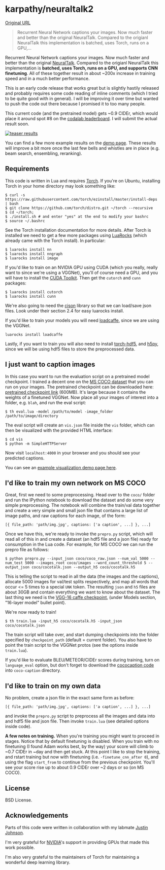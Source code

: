 # karpathy/neuraltalk2

[Original URL](https://github.com/karpathy/neuraltalk2)

> Recurrent Neural Network captions your images. Now much faster and better than the original NeuralTalk. Compared to the origianl NeuralTalk this implementation is batched, uses Torch, runs on a GPU,...

Recurrent Neural Network captions your images. Now much faster and better than the original [NeuralTalk](https://github.com/karpathy/neuraltalk). Compared to the origianl NeuralTalk this implementation is **batched, uses Torch, runs on a GPU, and supports CNN finetuning**. All of these together result in about ~200x increase in training speed and in a much better performance.

This is an early code release that works great but is slightly hastily released and probably requires some code reading of inline comments (which I tried to be quite good with in general). I will be improving it over time but wanted to push the code out there because I promised it to too many people.

This current code (and the pretrained model) gets ~0.9 CIDEr, which would place it around spot #8 on the [codalab leaderboard](https://competitions.codalab.org/competitions/3221#results). I will submit the actual result soon.

[![teaser results](https://raw.github.com/karpathy/neuraltalk2/master/vis/teaser.jpeg)](https://camo.githubusercontent.com/684a313b08ebab8d1d0aec023e84ba59d57e8cdc/68747470733a2f2f7261772e6769746875622e636f6d2f6b617270617468792f6e657572616c74616c6b322f6d61737465722f7669732f7465617365722e6a706567)

You can find a few more example results on the [demo page](http://cs.stanford.edu/people/karpathy/neuraltalk2/demo.html). These results will improve a bit more once the last few bells and whistles are in place (e.g. beam search, ensembling, reranking).

## [](https://github.com/karpathy/neuraltalk2#requirements)Requirements

This code is written in Lua and requires [Torch](http://torch.ch/). If you're on Ubuntu, installing Torch in your home directory may look something like:

```
$ curl -s https://raw.githubusercontent.com/torch/ezinstall/master/install-deps | bash
$ git clone https://github.com/torch/distro.git ~/torch --recursive
$ cd ~/torch; 
$ ./install.sh # and enter "yes" at the end to modify your bashrc
$ source ~/.bashrc
```

See the Torch installation documentation for more details. After Torch is installed we need to get a few more packages using [LuaRocks](https://luarocks.org/) (which already came with the Torch install). In particular:

```
$ luarocks install nn
$ luarocks install nngraph 
$ luarocks install image 
```

If you'd like to train on an NVIDIA GPU using CUDA (which you really, really want to since we're using a VGGNet), you'll of course need a GPU, and you will have to install the [CUDA Toolkit](https://developer.nvidia.com/cuda-toolkit). Then get the `cutorch` and `cunn` packages:

```
$ luarocks install cutorch
$ luarocks install cunn
```

We're also going to need the [cjson](http://www.kyne.com.au/%7Emark/software/lua-cjson-manual.html) library so that we can load/save json files. Look under their section 2.4 for easy luarocks install.

If you'd like to train your models you will need [loadcaffe](https://github.com/szagoruyko/loadcaffe), since we are using the VGGNet.

```
luarocks install loadcaffe
```

Lastly, if you want to train you will also need to install [torch-hdf5](https://github.com/deepmind/torch-hdf5), and [h5py](http://www.h5py.org/), since we will be using hdf5 files to store the preprocessed data.

## [](https://github.com/karpathy/neuraltalk2#i-just-want-to-caption-images)I just want to caption images

In this case you want to run the evaluation script on a pretrained model checkpoint. I trained a decent one on the [MS COCO dataset](http://mscoco.org/) that you can run on your images. The pretrained checkpoint can be downloaded here: [pretrained checkpoint link](http://cs.stanford.edu/people/karpathy/neuraltalk2/checkpoint_v1.zip) (600MB). It's large because it contains the weights of a finetuned VGGNet. Now place all your images of interest into a folder, e.g. `blah`, and run the eval script:

```
$ th eval.lua -model /path/to/model -image_folder /path/to/image/directory
```

The eval script will create an `vis.json` file inside the `vis` folder, which can then be visualized with the provided HTML interface:

```
$ cd vis
$ python -m SimpleHTTPServer
```

Now visit `localhost:4000` in your browser and you should see your predicted captions.

You can see an [example visualization demo page here](http://cs.stanford.edu/people/karpathy/neuraltalk2/demo.html).

## [](https://github.com/karpathy/neuraltalk2#id-like-to-train-my-own-network-on-ms-coco)I'd like to train my own network on MS COCO

Great, first we need to some preprocessing. Head over to the `coco/` folder and run the IPython notebook to download the dataset and do some very simple preprocessing. The notebook will combine the train/val data together and create a very simple and small json file that contains a large list of image paths, and raw captions for each image, of the form:

```
[{ file_path: 'path/img.jpg', captions: ['a caption', ...] }, ...]
```

Once we have this, we're ready to invoke the `prepro.py` script, which will read all of this in and create a dataset (an hdf5 file and a json file) ready for consumption in the Lua code. For example, for MS COCO we can run the prepro file as follows:

```
$ python prepro.py --input_json coco/coco_raw.json --num_val 5000 --num_test 5000 --images_root coco/images --word_count_threshold 5 --output_json coco/cocotalk.json --output_h5 coco/cocotalk.h5
```

This is telling the script to read in all the data (the images and the captions), allocate 5000 images for val/test splits respectively, and map all words that occur <= 5 times to a special `UNK` token. The resulting `json` and `h5` files are about 30GB and contain everything we want to know about the dataset. The last thing we need is the [VGG-16 caffe checkpoint](http://www.robots.ox.ac.uk/%7Evgg/research/very_deep/), (under Models section, "16-layer model" bullet point).

We're now ready to train!

```
$ th train.lua -input_h5 coco/cocotalk.h5 -input_json coco/cocotalk.json
```

The train script will take over, and start dumping checkpoints into the folder specified by `checkpoint_path` (default = current folder). You also have to point the train script to the VGGNet protos (see the options inside `train.lua`).

If you'd like to evaluate BLEU/METEOR/CIDEr scores during training, turn on `language_eval` option, but don't forget to download the [cococaption code](https://github.com/tylin/coco-caption) into `coco-caption` directory.

## [](https://github.com/karpathy/neuraltalk2#id-like-to-train-on-my-own-data)I'd like to train on my own data

No problem, create a json file in the exact same form as before:

```
[{ file_path: 'path/img.jpg', captions: ['a caption', ...] }, ...]
```

and invoke the `prepro.py` script to preprocess all the images and data into and hdf5 file and json file. Then invoke `train.lua` (see detailed options inside code).

**A few notes on training.** When you're training you might want to proceed in stages. Notice that by default finetuning is disabled. When you train with no finetuning (I found Adam works best, by the way) your score will climb to ~0.7 CIDEr in ~day and then get stuck. At this point I like to stop the training, and rstart training but now with finetuning (i.e. `-finetune_cnn_after 0`), and using the flag `start_from` to continue from the previous checkpoint. You'll see your score rise up to about 0.9 CIDEr over ~2 days or so (on MS COCO).

## [](https://github.com/karpathy/neuraltalk2#license)License

BSD License.

## [](https://github.com/karpathy/neuraltalk2#acknowledgements)Acknowledgements

Parts of this code were written in collaboration with my labmate [Justin Johnson](http://cs.stanford.edu/people/jcjohns/).

I'm very grateful for [NVIDIA](https://developer.nvidia.com/deep-learning)'s support in providing GPUs that made this work possible.

I'm also very grateful to the maintainers of Torch for maintaining a wonderful deep learning library.

